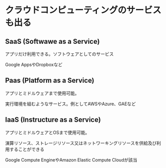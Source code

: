 # クラウドコンピューティングのサービスも出る

## SaaS (Softwawe as a Service)

アプリだけ利用できる。ソフトウェアとしてのサービス

Google AppsやDropboxなど

## Paas (Platform as a Service)

アプリとミドルウェアまで使用可能。

実行環境を組むようなサービス。例としてAWSやAzure、GAEなど

## IaaS (Instructure as a Service)

アプリとミドルウェアとOSまで使用可能。

演算リソース、ストレージリソース又はネットワーキングリソースを供給及び利用することができる

Google Compute EngineやAmazon Elastic Compute Cloudが該当